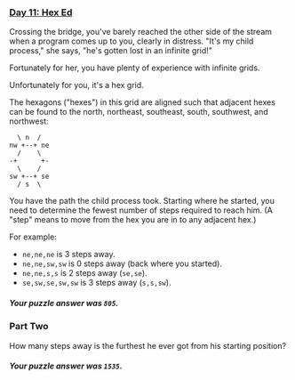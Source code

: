 ### [Day 11: Hex Ed](https://adventofcode.com/2017/day/11)

Crossing the bridge, you've barely reached the other side of the stream when a
program comes up to you, clearly in distress. "It's my child process," she
says, "he's gotten lost in an infinite grid!"

Fortunately for her, you have plenty of experience with infinite grids.

Unfortunately for you, it's a hex grid.

The hexagons ("hexes") in this grid are aligned such that adjacent hexes can be
found to the north, northeast, southeast, south, southwest, and northwest:

```text
  \ n  /
nw +--+ ne
  /    \
-+      +-
  \    /
sw +--+ se
  / s  \
```

You have the path the child process took. Starting where he started, you need to
determine the fewest number of steps required to reach him. (A "step" means to
move from the hex you are in to any adjacent hex.)

For example:

* `ne,ne,ne` is 3 steps away.
* `ne,ne,sw,sw` is 0 steps away (back where you started).
* `ne,ne,s,s` is 2 steps away (`se,se`).
* `se,sw,se,sw,sw` is 3 steps away (`s,s,sw`).

##### Your puzzle answer was `805`.

### Part Two

How many steps away is the furthest he ever got from his starting position?

##### Your puzzle answer was `1535`.
